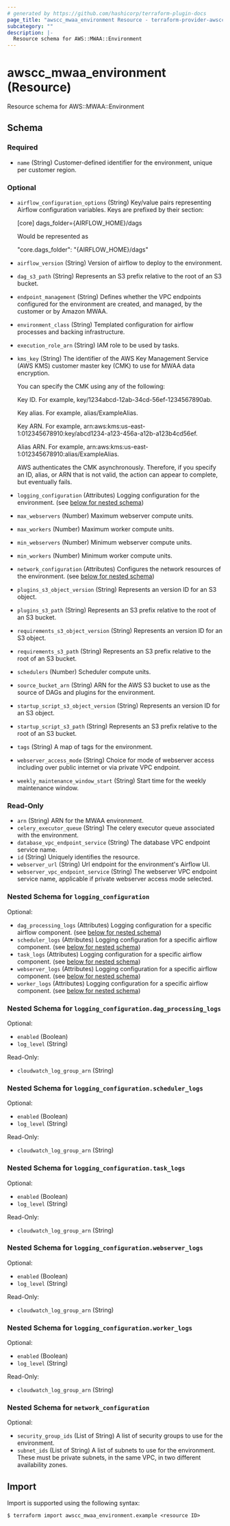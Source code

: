 ```yaml
---
# generated by https://github.com/hashicorp/terraform-plugin-docs
page_title: "awscc_mwaa_environment Resource - terraform-provider-awscc"
subcategory: ""
description: |-
  Resource schema for AWS::MWAA::Environment
---
```


# awscc_mwaa_environment (Resource)

Resource schema for AWS::MWAA::Environment



<!-- schema generated by tfplugindocs -->
## Schema

### Required

- `name` (String) Customer-defined identifier for the environment, unique per customer region.

### Optional

- `airflow_configuration_options` (String) Key/value pairs representing Airflow configuration variables.
    Keys are prefixed by their section:

    [core]
    dags_folder={AIRFLOW_HOME}/dags

    Would be represented as

    "core.dags_folder": "{AIRFLOW_HOME}/dags"
- `airflow_version` (String) Version of airflow to deploy to the environment.
- `dag_s3_path` (String) Represents an S3 prefix relative to the root of an S3 bucket.
- `endpoint_management` (String) Defines whether the VPC endpoints configured for the environment are created, and managed, by the customer or by Amazon MWAA.
- `environment_class` (String) Templated configuration for airflow processes and backing infrastructure.
- `execution_role_arn` (String) IAM role to be used by tasks.
- `kms_key` (String) The identifier of the AWS Key Management Service (AWS KMS) customer master key (CMK) to use for MWAA data encryption.

    You can specify the CMK using any of the following:

    Key ID. For example, key/1234abcd-12ab-34cd-56ef-1234567890ab.

    Key alias. For example, alias/ExampleAlias.

    Key ARN. For example, arn:aws:kms:us-east-1:012345678910:key/abcd1234-a123-456a-a12b-a123b4cd56ef.

    Alias ARN. For example, arn:aws:kms:us-east-1:012345678910:alias/ExampleAlias.

    AWS authenticates the CMK asynchronously. Therefore, if you specify an ID, alias, or ARN that is not valid, the action can appear to complete, but eventually fails.
- `logging_configuration` (Attributes) Logging configuration for the environment. (see [below for nested schema](#nestedatt--logging_configuration))
- `max_webservers` (Number) Maximum webserver compute units.
- `max_workers` (Number) Maximum worker compute units.
- `min_webservers` (Number) Minimum webserver compute units.
- `min_workers` (Number) Minimum worker compute units.
- `network_configuration` (Attributes) Configures the network resources of the environment. (see [below for nested schema](#nestedatt--network_configuration))
- `plugins_s3_object_version` (String) Represents an version ID for an S3 object.
- `plugins_s3_path` (String) Represents an S3 prefix relative to the root of an S3 bucket.
- `requirements_s3_object_version` (String) Represents an version ID for an S3 object.
- `requirements_s3_path` (String) Represents an S3 prefix relative to the root of an S3 bucket.
- `schedulers` (Number) Scheduler compute units.
- `source_bucket_arn` (String) ARN for the AWS S3 bucket to use as the source of DAGs and plugins for the environment.
- `startup_script_s3_object_version` (String) Represents an version ID for an S3 object.
- `startup_script_s3_path` (String) Represents an S3 prefix relative to the root of an S3 bucket.
- `tags` (String) A map of tags for the environment.
- `webserver_access_mode` (String) Choice for mode of webserver access including over public internet or via private VPC endpoint.
- `weekly_maintenance_window_start` (String) Start time for the weekly maintenance window.

### Read-Only

- `arn` (String) ARN for the MWAA environment.
- `celery_executor_queue` (String) The celery executor queue associated with the environment.
- `database_vpc_endpoint_service` (String) The database VPC endpoint service name.
- `id` (String) Uniquely identifies the resource.
- `webserver_url` (String) Url endpoint for the environment's Airflow UI.
- `webserver_vpc_endpoint_service` (String) The webserver VPC endpoint service name, applicable if private webserver access mode selected.

<a id="nestedatt--logging_configuration"></a>
### Nested Schema for `logging_configuration`

Optional:

- `dag_processing_logs` (Attributes) Logging configuration for a specific airflow component. (see [below for nested schema](#nestedatt--logging_configuration--dag_processing_logs))
- `scheduler_logs` (Attributes) Logging configuration for a specific airflow component. (see [below for nested schema](#nestedatt--logging_configuration--scheduler_logs))
- `task_logs` (Attributes) Logging configuration for a specific airflow component. (see [below for nested schema](#nestedatt--logging_configuration--task_logs))
- `webserver_logs` (Attributes) Logging configuration for a specific airflow component. (see [below for nested schema](#nestedatt--logging_configuration--webserver_logs))
- `worker_logs` (Attributes) Logging configuration for a specific airflow component. (see [below for nested schema](#nestedatt--logging_configuration--worker_logs))

<a id="nestedatt--logging_configuration--dag_processing_logs"></a>
### Nested Schema for `logging_configuration.dag_processing_logs`

Optional:

- `enabled` (Boolean)
- `log_level` (String)

Read-Only:

- `cloudwatch_log_group_arn` (String)


<a id="nestedatt--logging_configuration--scheduler_logs"></a>
### Nested Schema for `logging_configuration.scheduler_logs`

Optional:

- `enabled` (Boolean)
- `log_level` (String)

Read-Only:

- `cloudwatch_log_group_arn` (String)


<a id="nestedatt--logging_configuration--task_logs"></a>
### Nested Schema for `logging_configuration.task_logs`

Optional:

- `enabled` (Boolean)
- `log_level` (String)

Read-Only:

- `cloudwatch_log_group_arn` (String)


<a id="nestedatt--logging_configuration--webserver_logs"></a>
### Nested Schema for `logging_configuration.webserver_logs`

Optional:

- `enabled` (Boolean)
- `log_level` (String)

Read-Only:

- `cloudwatch_log_group_arn` (String)


<a id="nestedatt--logging_configuration--worker_logs"></a>
### Nested Schema for `logging_configuration.worker_logs`

Optional:

- `enabled` (Boolean)
- `log_level` (String)

Read-Only:

- `cloudwatch_log_group_arn` (String)



<a id="nestedatt--network_configuration"></a>
### Nested Schema for `network_configuration`

Optional:

- `security_group_ids` (List of String) A list of security groups to use for the environment.
- `subnet_ids` (List of String) A list of subnets to use for the environment. These must be private subnets, in the same VPC, in two different availability zones.

## Import

Import is supported using the following syntax:

```shell
$ terraform import awscc_mwaa_environment.example <resource ID>
```
